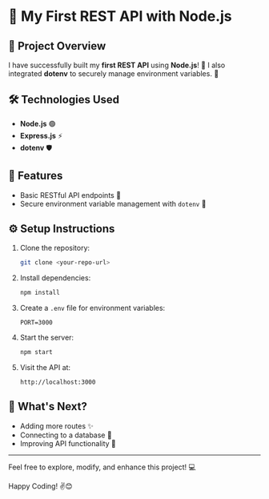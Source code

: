 # 🚀 My First REST API with Node.js

## 🌟 Project Overview
I have successfully built my **first REST API** using **Node.js**! 🎉 I also integrated **dotenv** to securely manage environment variables. 🔐

## 🛠️ Technologies Used
- **Node.js** 🟢
- **Express.js** ⚡
- **dotenv** 🛡️

## 📂 Features
- Basic RESTful API endpoints 🔄
- Secure environment variable management with `dotenv` 🔑

## ⚙️ Setup Instructions
1. Clone the repository:
   ```bash
   git clone <your-repo-url>
   ```
2. Install dependencies:
   ```bash
   npm install
   ```
3. Create a `.env` file for environment variables:
   ```
   PORT=3000
   ```
4. Start the server:
   ```bash
   npm start
   ```
5. Visit the API at:
   ```
   http://localhost:3000
   ```

## 🎯 What's Next?
- Adding more routes ✨
- Connecting to a database 💾
- Improving API functionality 🚀

---
Feel free to explore, modify, and enhance this project! 💻

Happy Coding! ✌️😊
